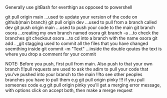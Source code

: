 Generally use gitBash for everthign as opposed to powershell

git pull origin main ...used to update your version of the code on github(main branch) 
git pull origin dev ...used to pull from a branch called dev
git push origin main ...used to push your code to the main
git branch osora ...creating my own branch named osora
git branch -a ...to check the branches
git checkout osora ...to cd into a branch with the name osora
git add .   _git stagging used to commit all the files that you have changed soemthing inside
git commit -m "Text" ...inside the double qoutes the text is where you drop a comment for your commit


NOTE: 
Before you push, first pull from main. Also push to that your own branch 
!!!pull requests are used to ask the adim to pull your code that you've pushed into your   branch to the main
!!!to see other peoples branches you have to pull them e.g git pull origin pinky
!!! if you pull someones code e.g git pull origin pinky you'll get a merging error message, with options click on accept both, then make a merge request


